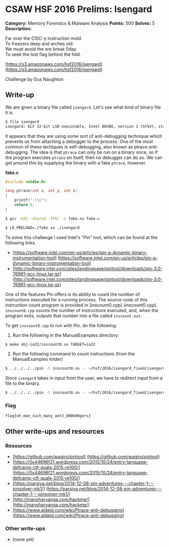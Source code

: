 # CSAW HSF 2016 Prelims: Isengard

**Category:** Memory Forensics & Malware Analysis
**Points:** 500
**Solves:** 5
**Description:**

Far over the CISC-y instruction mold <br />
To freezers deep and arches old <br />
We must avoid the ere break 0day <br />
To seek the lost flag behind the fold. <br />

[https://s3.amazonaws.com/hsf2016/isengard] (https://s3.amazonaws.com/hsf2016/isengard)

Challenge by Gus Naughton

## Write-up

We are given a binary file called ``isengard``. Let's see what kind of binary file it is.

```bash
$ file isengard
isengard: ELF 32-bit LSB executable, Intel 80386, version 1 (SYSV), statically linked, stripped
```

It appears that they are using some sort of anti-debugging technique which prevents us from attaching a debugger to the process. One of the most common of these techiques is self-debugging, also known as ptrace anti-debugging. The idea is that ``ptrace`` can only be run on a binary once, so if the program executes ``ptrace`` on itself, then no debugger can do so. We can get around this by supplying the binary with a fake ``ptrace``, however.

**fake.c**
```c
#include <stdio.h>

long ptrace(int x, int y, int z)
{
    printf(":)\n");
    return 0;
}
```

```bash
$ gcc -m32 -shared -fPIC -o fake.so fake.c
```

```bash
$ LD_PRELOAD=./fake.so ./isengard
```


To solve this challenge I used Intel's "Pin" tool, which can be found at the following links.

* [https://software.intel.com/en-us/articles/pin-a-dynamic-binary-instrumentation-tool] (https://software.intel.com/en-us/articles/pin-a-dynamic-binary-instrumentation-tool)
* [http://software.intel.com/sites/landingpage/pintool/downloads/pin-3.0-76991-gcc-linux.tar.gz] (http://software.intel.com/sites/landingpage/pintool/downloads/pin-3.0-76991-gcc-linux.tar.gz)

One of the features Pin offers is its ability to count the number of instructions executed for a running process. The source code of this instruction count program is provided in [inscount0.cpp] (inscount0.cpp). ``inscount0.cpp`` counts the number of instructions executed, and, when the program exits, outputs that number into a file called ``inscount.out``.

To get ``inscount0.cpp`` to run with Pin, do the following:

1. Run the following in the ManualExamples directory:
```bash
$ make obj-ia32/inscount0.so TARGET=ia32
```
2. Run the following command to count instructions (from the ManualExamples folder)
```bash
$ ../../../../pin -t inscount0.so -- ~/hsf/2016/isengard_fixed/isengard
```

Since ``isengard`` takes in input from the user, we have to redirect input from a file to the binary.

```bash
$ ../../../../pin -t inscount0.so -- ~/hsf/2016/isengard_fixed/isengard < input
```


### Flag

``flag{oh_man_such_many_ant3_d00b00gers}``

## Other write-ups and resources

### Resources
* [https://github.com/wagiro/pintool] (https://github.com/wagiro/pintool)
* [https://0x44696f21.wordpress.com/2015/10/24/entry-language-defcamp-ctf-quals-2015-re100/] (https://0x44696f21.wordpress.com/2015/10/24/entry-language-defcamp-ctf-quals-2015-re100/)
* [https://parsiya.net/blog/2014-12-08-pin-adventures---chapter-1---pinsolver-mk1/] (https://parsiya.net/blog/2014-12-08-pin-adventures---chapter-1---pinsolver-mk1/)
* [http://manoharvanga.com/hackme/] (http://manoharvanga.com/hackme/)
* [https://www.aldeid.com/wiki/Ptrace-anti-debugging] (https://www.aldeid.com/wiki/Ptrace-anti-debugging)

### Other write-ups
* (none yet)
